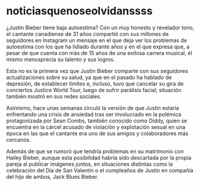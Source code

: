 # noticiasquenoseolvidanssss

¿Justin Bieber tiene baja autoestima?
Con un muy honesto y revelador tono, el cantante canadiense de 31 años compartió con sus millones de seguidores en Instagram un mensaje en el que deja ver los problemas de autoestima con los que ha lidiado durante años y en el que expresa que, a pesar de que cuenta con más de 15 años de una exitosa carrera musical, él mismo menosprecia su talento y sus logros.

Esta no es la primera vez que Justin Bieber comparte con sus seguidores actualizaciones sobre su salud, ya que en el pasado ha hablado de depresión, de establecer límites e, incluso, tuvo que cancelar su gira de conciertos Justice World Tour, luego de sufrir parálisis facial; situación también mostró en sus redes sociales.

Asimismo, hace unas semanas circuló la versión de que Justin estaría enfrentando una crisis de ansiedad tras ser involucrado en la polémica protagonizada por Sean Combs, también conocido como Diddy, quien se encuentra en la cárcel acusado de violación y explotación sexual en una época en las que el cantante era uno de sus amigos y colaboradores más cercanos.

Además de que se rumoró que tendría problemas en su matrimonio con Hailey Bieber, aunque esta posibilidad habría sido descartada por la propia pareja al publicar imágenes juntos, en situaciones distintas como la celebración del Día de San Valentín o el cumpleaños de Justin en compañía del hijo de ambos, Jack Blues Bieber.